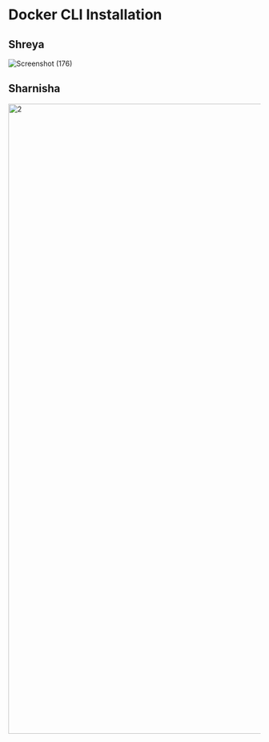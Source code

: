 # Docker CLI Installation
## Shreya
![Screenshot (176)](https://user-images.githubusercontent.com/96543706/202866838-0c2acfc8-2f6b-41b4-b8cc-b8a162013f3e.png)

## Sharnisha
<img width="1258" alt="2" src="https://user-images.githubusercontent.com/96543706/202867069-4ae340b7-5d41-44b0-8569-e6f73fee57ca.png">

